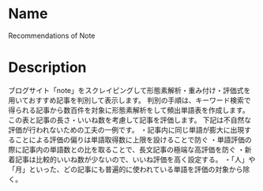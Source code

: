 # Name
Recommendations of Note

# Description
ブログサイト「note」をスクレイピングして形態素解析・重み付け・評価式を用いておすすめ記事を判別して表示します。
判別の手順は、キーワード検索で得られる記事から数百件を対象に形態素解析をして頻出単語表を作成します。
この表と記事の長さ・いいね数を考慮して記事を評価します。
下記は不自然な評価が行われないための工夫の一例です。
・記事内に同じ単語が膨大に出現することによる評価の偏りは単語取得数に上限を設けることで防ぐ
・単語評価の際に記事内の単語数との比を取ることで、長文記事の極端な高評価を防ぐ
・新着記事は比較的いいね数が少ないので、いいね評価を高く設定する。
・「人」や「月」といった、どの記事にも普遍的に使われている単語を評価の対象から除く。